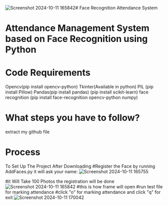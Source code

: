 ![Screenshot 2024-10-11 165842](https://github.com/user-attachments/assets/2b91e80c-3f47-4d68-b14c-b327b6e206aa)# Face Recognition Attendance System
# Attendance Management System based on Face Recognition using Python
# Code Requirements
Opencv(pip install opencv-python)
Tkinter(Available in python)
PIL (pip install Pillow)
Pandas(pip install pandas)
(pip install scikit-learn)
face recognition (pip install face-recognition opencv-python numpy)
# What steps you have to follow?
extract my github file
# Process
To Set Up The Project After Downloading 
#Register the Face by running AddFaces.py 
it will ask your name:
![Screenshot 2024-10-11 165755](https://github.com/user-attachments/assets/3cd6945d-7968-4cfc-bdc4-69f19395042a)

#it Will Take 100 Photos the registration will be done 
![Screenshot 2024-10-11 165842](https://github.com/user-attachments/assets/7e7cbd7f-d65a-4549-898b-aa04e92b8cf5)
#this is how frame will open
#run test file for marking attendance
#click "o" for marking attendance and click "q" for exit
![Screenshot 2024-10-11 170042](https://github.com/user-attachments/assets/eb8ccf5a-39b4-4459-8ec4-7ee0685d86d4)


